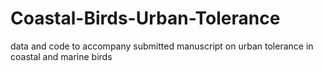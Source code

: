 # Coastal-Birds-Urban-Tolerance
data and code to accompany submitted manuscript on urban tolerance in coastal and marine birds
